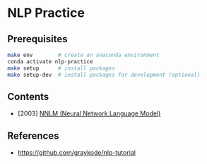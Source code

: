 # NLP Practice

## Prerequisites
```bash
make env        # create an anaconda environment
conda activate nlp-practice
make setup      # install packages
make setup-dev  # install packages for development (optional)
```

## Contents
- [2003] [NNLM (Neural Network Language Model)](2003_nnlm)


## References
- https://github.com/graykode/nlp-tutorial
